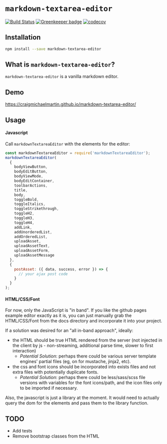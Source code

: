 # `markdown-textarea-editor`

[![Build Status](https://travis-ci.org/craigmichaelmartin/markdown-textarea-editor.svg?branch=master)](https://travis-ci.org/craigmichaelmartin/markdown-textarea-editor)
[![Greenkeeper badge](https://badges.greenkeeper.io/craigmichaelmartin/markdown-textarea-editor.svg)](https://greenkeeper.io/)
[![codecov](https://codecov.io/gh/craigmichaelmartin/markdown-textarea-editor/branch/master/graph/badge.svg)](https://codecov.io/gh/craigmichaelmartin/markdown-textarea-editor)

## Installation

```bash
npm install --save markdown-textarea-editor
```

## What is `markdown-textarea-editor`?

`markdown-textarea-editor` is a vanilla markdown editor.

## Demo

https://craigmichaelmartin.github.io/markdown-textarea-editor/

## Usage

#### Javascript

Call `markdownTextareaEditor` with the elements for the editor:

```javascript
const markdownTextareaEditor = require('markdownTextareaEditor');
markdownTextareaEditor(
  {
    bodyViewButton,
    bodyEditButton,
    bodyViewMode,
    bodyEditContainer,
    toolbarActions,
    title,
    body,
    toggleBold,
    toggleItalics,
    toggleStrikethrough,
    toggleH2,
    toggleH3,
    toggleH4,
    addLink,
    addUnorderedList,
    addOrderedList,
    uploadAsset,
    uploadAssetText,
    uploadAssetForm,
    uploadAssetMessage
  },
  {
    postAsset: ({ data, success, error }) => {
      // your ajax post code
    }
  }
);
```

#### HTML/CSS/Font

For now, only the JavaScript is "in band". If you like the github pages example editor exactly as it is, you can just manually grab the HTML/CSS/Font from the docs directory and incorporate it into your project.

If a solution was desired for an "all in-band approach", ideally:

- the HTML should be true HTML rendered from the server (not injected in the client by js - non-streaming, additional parse time, slower to first interaction)
  - _Potential Solution_: perhaps there could be various server template engines' partial files (eg, on for mustache, jinja2, etc).
- the css and font icons should be incorporated into exists files and not extra files with potentially duplicate fonts.
  - _Potential Solution_: perhaps there could be less/sass/scss file versions with variables for the font icons/path, and the icon files only to be imported if necessary.

Also, the javascript is just a library at the moment. It would need to actually query the dom for the elements and pass them to the library function.

## TODO

- Add tests
- Remove bootstrap classes from the HTML
